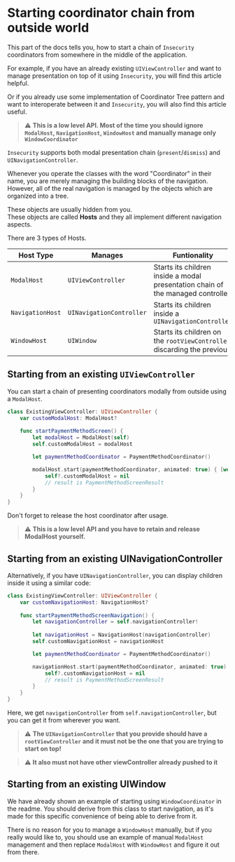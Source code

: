 # Starting coordinator chain from outside world

This part of the docs tells you, how to start a chain of `Insecurity` coordinators from somewhere in the middle of the application. 

For example, if you have an already existing `UIViewController` and want to manage presentation on top of it using `Insecurity`, you will find this article helpful.

Or if you already use some implementation of Coordinator Tree pattern and want to interoperate between it and `Insecurity`, you will also find this article useful.

> ⚠️ **This is a low level API. Most of the time you should ignore `ModalHost`, `NavigationHost`, `WindowHost` and manually manage only `WindowCoordinator`**

`Insecurity` supports both modal presentation chain (`present`/`dismiss`) and `UINavigationController`.

Whenever you operate the classes with the word "Coordinator" in their name, you are merely managing the building blocks of the navigation. However, all of the real navigation is managed by the objects which are organized into a tree. 

These objects are usually hidden from you.  
These objects are called **Hosts** and they all implement different navigation aspects.

There are 3 types of Hosts.

Host Type|Manages|Funtionality
---|---|---
`ModalHost`|`UIViewController`|Starts its children inside a modal presentation chain of the managed controller
`NavigationHost`|`UINavigationController`|Starts its children inside a `UINavigationController`
`WindowHost`|`UIWindow`|Starts its children on the `rootViewController`, discarding the previous

## Starting from an existing `UIViewController`

You can start a chain of presenting coordinators modally from outside using a `ModalHost`.

```swift
class ExistingViewController: UIViewController {
    var customModalHost: ModalHost?
    
    func startPaymentMethodScreen() {
        let modalHost = ModalHost(self)
        self.customModalHost = modalHost

        let paymentMethodCoordinator = PaymentMethodCoordinator()

        modalHost.start(paymentMethodCoordinator, animated: true) { [weak self] result in
            self?.customModalHost = nil
            // result is PaymentMethodScreenResult
        }
    }
}
```

Don't forget to release the host coordinator after usage.

> ⚠️ **This is a low level API and you have to retain and release ModalHost yourself.**

## Starting from an existing UINavigationController

Alternatively, if you have `UINavigationController`, you can display children inside it using a similar code:

```swift
class ExistingViewController: UIViewController {
    var customNavigationHost: NavigationHost?
    
    func startPaymentMethodScreenNavigation() {
        let navigationController = self.navigationController!
        
        let navigationHost = NavigationHost(navigationController)
        self.customNavigationHost = navigationHost

        let paymentMethodCoordinator = PaymentMethodCoordinator()

        navigationHost.start(paymentMethodCoordinator, animated: true) { [weak self] result in
            self?.customNavigationHost = nil
            // result is PaymentMethodScreenResult
        }
    }
}
```

Here, we get `navigationController` from `self.navigationController`, but you can get it from wherever you want.

> ⚠️ **The `UINavigationController` that you provide should have a `rootViewController` and it must not be the one that you are trying to start on top!**

> ⚠️ **It also must not have other viewController already pushed to it**

## Starting from an existing UIWindow

We have already shown an example of starting using `WindowCoordinator` in the readme. You should derive from this class to start navigation, as it's made for this specific convenience of being able to derive from it.

There is no reason for you to manage a `WindowHost` manually, but if you really would like to, you should use an example of manual `ModalHost` management and then replace `ModalHost` with `WindowHost` and figure it out from there.